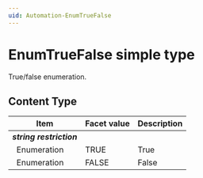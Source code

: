 ```yaml
---
uid: Automation-EnumTrueFalse
---
```


# EnumTrueFalse simple type

True/false enumeration.

## Content Type

|Item|Facet value|Description|
|--- |--- |--- |
|***string restriction***|||
|&nbsp;&nbsp;Enumeration|TRUE|True|
|&nbsp;&nbsp;Enumeration|FALSE|False|
